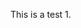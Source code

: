 This is a test 1.

<script>

var tiago="sefnsaf nn";  
var mytest={en : "this is english", pt : "isto é português"};

//document.write(mytest[en]);
//document.write(mytest[pt]);

document.write(tiago);

document.write('\n');

document.write(2+2);

</script>
